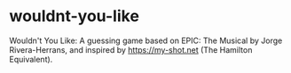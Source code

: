# wouldnt-you-like
Wouldn't You Like: A guessing game based on EPIC: The Musical by Jorge Rivera-Herrans, and inspired by https://my-shot.net (The Hamilton Equivalent).
